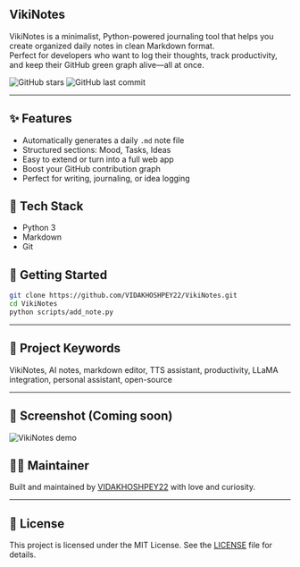 ## VikiNotes
VikiNotes is a minimalist, Python-powered journaling tool that helps you create organized daily notes in clean Markdown format.  
Perfect for developers who want to log their thoughts, track productivity, and keep their GitHub green graph alive—all at once.

![GitHub stars](https://img.shields.io/github/stars/VIDAKHOSHPEY22/VikiNotes?style=social)
![GitHub last commit](https://img.shields.io/github/last-commit/VIDAKHOSHPEY22/VikiNotes)

---

## ✨ Features

- Automatically generates a daily `.md` note file
- Structured sections: Mood, Tasks, Ideas
- Easy to extend or turn into a full web app
- Boost your GitHub contribution graph
- Perfect for writing, journaling, or idea logging

## 🧰 Tech Stack

- Python 3
- Markdown
- Git

## 🚀 Getting Started

```bash
git clone https://github.com/VIDAKHOSHPEY22/VikiNotes.git
cd VikiNotes
python scripts/add_note.py
```


---

## 🧠 Project Keywords
VikiNotes, AI notes, markdown editor, TTS assistant, productivity, LLaMA integration, personal assistant, open-source

---

## 📸 Screenshot (Coming soon)

![VikiNotes demo](https://via.placeholder.com/800x400?text=VikiNotes+Demo+Coming+Soon)

## 🙋‍♀️ Maintainer
Built and maintained by [VIDAKHOSHPEY22](https://github.com/VIDAKHOSHPEY22) with love and curiosity.

---

## 📄 License

This project is licensed under the MIT License. See the [LICENSE](LICENSE) file for details.
